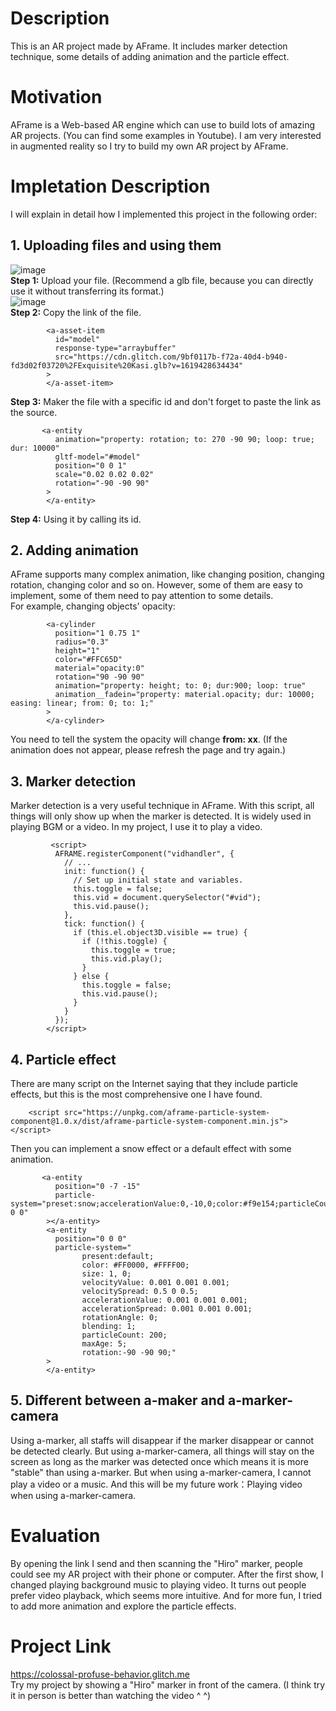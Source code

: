 # Description
This is an AR project made by AFrame. It includes marker detection technique, some details of adding animation and the particle effect.
# Motivation
AFrame is a Web-based AR engine which can use to build lots of amazing AR projects. (You can find some examples in Youtube). I am very interested in augmented reality so I try to build my own AR project by AFrame.
# Impletation Description
I will explain in detail how I implemented this project in the following order:
## 1. Uploading files and using them
![image](https://user-images.githubusercontent.com/57471535/118145819-9673a500-b440-11eb-9817-a7740a283fd6.png)  
**Step 1:** Upload your file. (Recommend a glb file, because you can directly use it without transferring its format.)  
![image](https://user-images.githubusercontent.com/57471535/118145167-e69e3780-b43f-11eb-914d-9d7e901ec98d.png)  
**Step 2:** Copy the link of the file.  
```
        <a-asset-item
          id="model"
          response-type="arraybuffer"
          src="https://cdn.glitch.com/9bf0117b-f72a-40d4-b940-fd3d02f03720%2FExquisite%20Kasi.glb?v=1619428634434"
        >
        </a-asset-item>
```
**Step 3:** Maker the file with a specific id and don't forget to paste the link as the source.  
```
       <a-entity
          animation="property: rotation; to: 270 -90 90; loop: true; dur: 10000"
          gltf-model="#model"
          position="0 0 1"
          scale="0.02 0.02 0.02"
          rotation="-90 -90 90"
        >
        </a-entity>
```
**Step 4:** Using it by calling its id.  
## 2. Adding animation
AFrame supports many complex animation, like changing position, changing rotation, changing color and so on. However, some of them are easy to implement, some of them need to pay attention to some details.  
For example, changing objects' opacity:
```
        <a-cylinder
          position="1 0.75 1"
          radius="0.3"
          height="1"
          color="#FFC65D"
          material="opacity:0"
          rotation="90 -90 90"
          animation="property: height; to: 0; dur:900; loop: true"
          animation__fadein="property: material.opacity; dur: 10000; easing: linear; from: 0; to: 1;"
        >
        </a-cylinder>
```
You need to tell the system the opacity will change **from: xx**. (If the animation does not appear, please refresh the page and try again.)
## 3. Marker detection
Marker detection is a very useful technique in AFrame. With this script, all things will only show up when the marker is detected. It is widely used in playing BGM or a video. In my project, I use it to play a video.
```
         <script>
          AFRAME.registerComponent("vidhandler", {
            // ...
            init: function() {
              // Set up initial state and variables.
              this.toggle = false;
              this.vid = document.querySelector("#vid");
              this.vid.pause();
            },
            tick: function() {
              if (this.el.object3D.visible == true) {
                if (!this.toggle) {
                  this.toggle = true;
                  this.vid.play();
                }
              } else {
                this.toggle = false;
                this.vid.pause();
              }
            }
          });
        </script>
```
## 4. Particle effect
There are many script on the Internet saying that they include particle effects, but this is the most comprehensive one I have found.
```
    <script src="https://unpkg.com/aframe-particle-system-component@1.0.x/dist/aframe-particle-system-component.min.js"></script>
```
Then you can implement a snow effect or a default effect with some animation.
```
       <a-entity
          position="0 -7 -15"
          particle-system="preset:snow;accelerationValue:0,-10,0;color:#f9e154;particleCount:1000;direction:1;rotationAxis:z;rotation:-90 0 0"
        ></a-entity>
        <a-entity
          position="0 0 0"
          particle-system="
                present:default;
                color: #FF0000, #FFFF00; 
                size: 1, 0;
                velocityValue: 0.001 0.001 0.001;
                velocitySpread: 0.5 0 0.5; 
                accelerationValue: 0.001 0.001 0.001;
                accelerationSpread: 0.001 0.001 0.001;
                rotationAngle: 0; 
                blending: 1;
                particleCount: 200;
                maxAge: 5;
                rotation:-90 -90 90;"
        >
        </a-entity>
```
## 5. Different between a-maker and a-marker-camera
Using a-marker, all staffs will disappear if the marker disappear or cannot be detected clearly. But using a-marker-camera, all things will stay on the screen as long as the marker was detected once which means it is more "stable" than using a-marker.  But when using a-marker-camera, I cannot play a video or a music. And this will be my future work：Playing video when using a-marker-camera.
# Evaluation
By opening the link I send and then scanning the "Hiro" marker, people could see my AR project with their phone or computer. After the first show, I changed playing background music to playing video. It turns out people prefer video playback, which seems more intuitive. And for more fun, I tried to add more animation and explore the particle effects. 
# Project Link
https://colossal-profuse-behavior.glitch.me  
Try my project by showing a "Hiro" marker in front of the camera. 
(I think try it in person is better than watching the video ^ ^)
